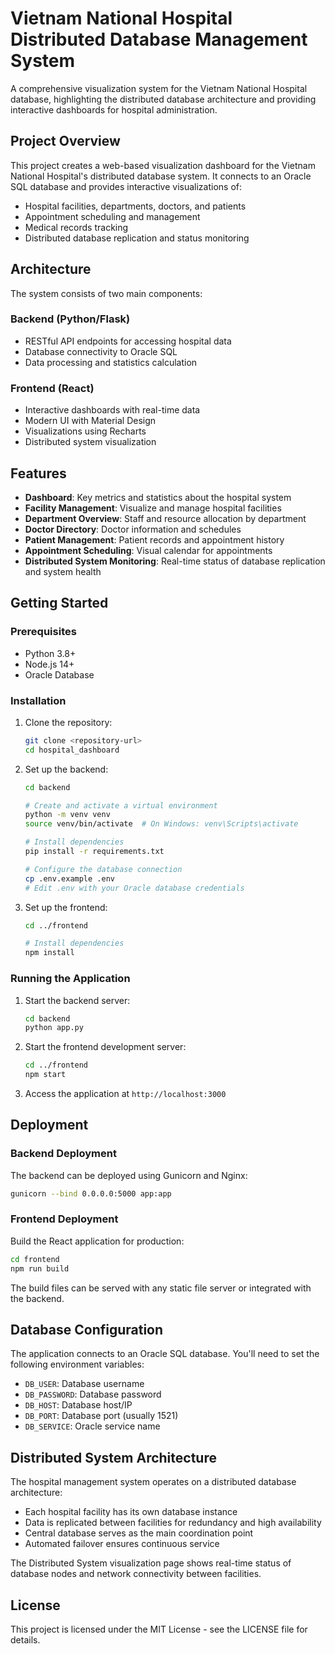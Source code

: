 # Vietnam National Hospital Distributed Database Management System

A comprehensive visualization system for the Vietnam National Hospital database, highlighting the distributed database architecture and providing interactive dashboards for hospital administration.

## Project Overview

This project creates a web-based visualization dashboard for the Vietnam National Hospital's distributed database system. It connects to an Oracle SQL database and provides interactive visualizations of:

- Hospital facilities, departments, doctors, and patients
- Appointment scheduling and management
- Medical records tracking
- Distributed database replication and status monitoring

## Architecture

The system consists of two main components:

### Backend (Python/Flask)

- RESTful API endpoints for accessing hospital data
- Database connectivity to Oracle SQL
- Data processing and statistics calculation

### Frontend (React)

- Interactive dashboards with real-time data
- Modern UI with Material Design
- Visualizations using Recharts
- Distributed system visualization

## Features

- **Dashboard**: Key metrics and statistics about the hospital system
- **Facility Management**: Visualize and manage hospital facilities
- **Department Overview**: Staff and resource allocation by department
- **Doctor Directory**: Doctor information and schedules
- **Patient Management**: Patient records and appointment history
- **Appointment Scheduling**: Visual calendar for appointments
- **Distributed System Monitoring**: Real-time status of database replication and system health

## Getting Started

### Prerequisites

- Python 3.8+
- Node.js 14+
- Oracle Database

### Installation

1. Clone the repository:
   ```bash
   git clone <repository-url>
   cd hospital_dashboard
   ```

2. Set up the backend:
   ```bash
   cd backend
   
   # Create and activate a virtual environment
   python -m venv venv
   source venv/bin/activate  # On Windows: venv\Scripts\activate
   
   # Install dependencies
   pip install -r requirements.txt
   
   # Configure the database connection
   cp .env.example .env
   # Edit .env with your Oracle database credentials
   ```

3. Set up the frontend:
   ```bash
   cd ../frontend
   
   # Install dependencies
   npm install
   ```

### Running the Application

1. Start the backend server:
   ```bash
   cd backend
   python app.py
   ```

2. Start the frontend development server:
   ```bash
   cd ../frontend
   npm start
   ```

3. Access the application at `http://localhost:3000`

## Deployment

### Backend Deployment

The backend can be deployed using Gunicorn and Nginx:

```bash
gunicorn --bind 0.0.0.0:5000 app:app
```

### Frontend Deployment

Build the React application for production:

```bash
cd frontend
npm run build
```

The build files can be served with any static file server or integrated with the backend.

## Database Configuration

The application connects to an Oracle SQL database. You'll need to set the following environment variables:

- `DB_USER`: Database username
- `DB_PASSWORD`: Database password
- `DB_HOST`: Database host/IP
- `DB_PORT`: Database port (usually 1521)
- `DB_SERVICE`: Oracle service name

## Distributed System Architecture

The hospital management system operates on a distributed database architecture:

- Each hospital facility has its own database instance
- Data is replicated between facilities for redundancy and high availability
- Central database serves as the main coordination point
- Automated failover ensures continuous service

The Distributed System visualization page shows real-time status of database nodes and network connectivity between facilities.

## License

This project is licensed under the MIT License - see the LICENSE file for details. 